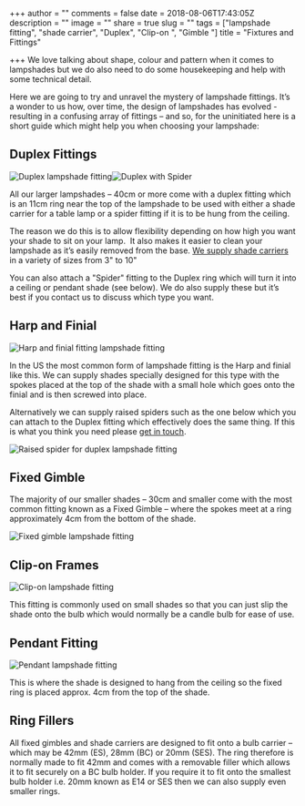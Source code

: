 +++
author = ""
comments = false
date = 2018-08-06T17:43:05Z
description = ""
image = ""
share = true
slug = ""
tags = ["lampshade fitting", "shade carrier", "Duplex", "Clip-on ", "Gimble "]
title = "Fixtures and Fittings"

+++
We love talking about shape, colour and pattern when it comes to lampshades but we do also need to do some housekeeping and help with some technical detail.

Here we are going to try and unravel the mystery of lampshade fittings. It’s a wonder to us how, over time, the design of lampshades has evolved - resulting in a confusing array of fittings – and so, for the uninitiated here is a short guide which might help you when choosing your lampshade:

## Duplex Fittings

![Duplex lampshade fitting](/uploads/2018/08/08/IMG_0389.JPG "Duplex Fitting")![](/uploads/2018/08/08/IMG_0391.JPG "Duplex with Spider")

All our larger lampshades – 40cm or more come with a duplex fitting which is an 11cm ring near the top of the lampshade to be used with either a shade carrier for a table lamp or a spider fitting if it is to be hung from the ceiling.

The reason we do this is to allow flexibility depending on how high you want your shade to sit on your lamp.  It also makes it easier to clean your lampshade as it’s easily removed from the base. [We supply shade carriers](https://samarkanddesign.com/collections/accessories/products/lampshade-carrier "Lampshade carriers in the Samarkand shop") in a variety of sizes from 3" to 10"

You can also attach a "Spider" fitting to the Duplex ring which will turn it into a ceiling or pendant shade (see below). We do also supply these but it’s best if you contact us to discuss which type you want.

## Harp and Finial

![Harp and finial fitting lampshade fitting](/uploads/2018/08/08/IMG_0390.JPG)

In the US the most common form of lampshade fitting is the Harp and finial like this. We can supply shades specially designed for this type with the spokes placed at the top of the shade with a small hole which goes onto the finial and is then screwed into place.

Alternatively we can supply raised spiders such as the one below which you can attach to the Duplex fitting which effectively does the same thing. If this is what you think you need please [get in touch](https://samarkanddesign.com/contact "Contact Samarkand Design").

![Raised spider for duplex lampshade fitting](/uploads/2018/08/08/IMG_0392.JPG)

## Fixed Gimble

The majority of our smaller shades – 30cm and smaller come with the most common fitting known as a Fixed Gimble – where the spokes meet at a ring approximately 4cm from the bottom of the shade.

![Fixed gimble lampshade fitting](/uploads/2018/08/08/IMG_0394.JPG)

## Clip-on Frames

![Clip-on lampshade fitting](/uploads/2018/08/08/IMG_0435.JPG)

This fitting is commonly used on small shades so that you can just slip the shade onto the bulb which would normally be a candle bulb for ease of use.

## Pendant Fitting

![Pendant lampshade fitting](/uploads/2018/08/08/IMG_0393.JPG)

This is where the shade is designed to hang from the ceiling so the fixed ring is placed approx. 4cm from the top of the shade.

## Ring Fillers

All fixed gimbles and shade carriers are designed to fit onto a bulb carrier – which may be 42mm (ES), 28mm (BC) or 20mm (SES). The ring therefore is normally made to fit 42mm and comes with a removable filler which allows it to fit securely on a BC bulb holder.  If you require it to fit onto the smallest bulb holder i.e. 20mm known as E14 or SES then we can also supply even smaller rings.